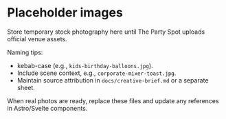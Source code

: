 # Placeholder images

Store temporary stock photography here until The Party Spot uploads official venue assets.

Naming tips:
- kebab-case (e.g., `kids-birthday-balloons.jpg`).
- Include scene context, e.g., `corporate-mixer-toast.jpg`.
- Maintain source attribution in `docs/creative-brief.md` or a separate sheet.

When real photos are ready, replace these files and update any references in Astro/Svelte components.
